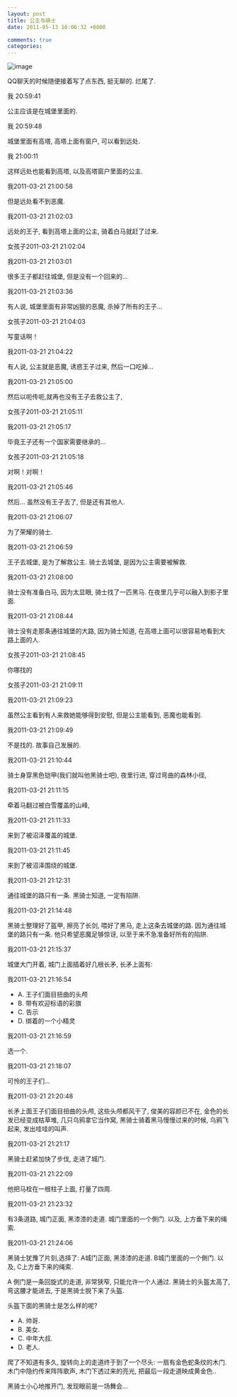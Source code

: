 ```yaml
---
layout: post
title: 公主与骑士
date: 2011-05-13 16:06:32 +0800

comments: true
categories: 
---
```


![image](http://rlv.zcache.com/the_knight_and_the_princess_poster-p228765749652786836q4dx_400.jpg)

QQ聊天的时候随便接着写了点东西, 挺无聊的. 烂尾了.

我 20:59:41

公主应该是在城堡里面的.

我 20:59:48

城堡里面有高塔, 高塔上面有窗户, 可以看到远处.

我 21:00:11

这样远处也能看到高塔, 以及高塔窗户里面的公主.

我2011-03-21 21:00:58

但是远处看不到恶魔.

我2011-03-21 21:02:03

远处的王子, 看到高塔上面的公主, 骑着白马就赶了过来.

女孩子2011-03-21 21:02:04

我2011-03-21 21:03:01

很多王子都赶往城堡, 但是没有一个回来的...

我2011-03-21 21:03:36

有人说, 城堡里面有非常凶狠的恶魔, 杀掉了所有的王子...

女孩子2011-03-21 21:04:03

写童话啊！

我2011-03-21 21:04:22

有人说, 公主就是恶魔, 诱惑王子过来, 然后一口吃掉...

我2011-03-21 21:05:00

然后以呃传呃,就再也没有王子去救公主了,

女孩子2011-03-21 21:05:11

我2011-03-21 21:05:17

毕竟王子还有一个国家需要继承的...

女孩子2011-03-21 21:05:18

对啊！对啊！

我2011-03-21 21:05:46

然后... 虽然没有王子去了, 但是还有其他人.

我2011-03-21 21:06:07

为了荣耀的骑士.

我2011-03-21 21:06:59

王子去城堡, 是为了解救公主. 骑士去城堡, 是因为公主需要被解救.

我2011-03-21 21:08:00

骑士没有准备白马, 因为太显眼, 骑士找了一匹黑马.
在夜里几乎可以融入到影子里面.

我2011-03-21 21:08:44

骑士没有走那条通往城堡的大路, 因为骑士知道,
在高塔上面可以很容易地看到大路上面的人.

女孩子2011-03-21 21:08:45

你哪找的

女孩子2011-03-21 21:09:11

我2011-03-21 21:09:23

虽然公主看到有人来救她能够得到安慰, 但是公主能看到, 恶魔也能看到.

我2011-03-21 21:09:49

不是找的. 故事自己发展的.

我2011-03-21 21:10:44

骑士身穿黑色铠甲(我们就叫他黑骑士吧), 夜里行进, 穿过弯曲的森林小径,

我2011-03-21 21:11:15

牵着马翻过被白雪覆盖的山峰,

我2011-03-21 21:11:33

来到了被沼泽覆盖的城堡.

我2011-03-21 21:11:45

来到了被沼泽围绕的城堡.

我2011-03-21 21:12:31

通往城堡的路只有一条. 黑骑士知道, 一定有陷阱.

我2011-03-21 21:14:48

黑骑士整理好了盔甲, 擦亮了长剑, 喂好了黑马, 走上这条去城堡的路.
因为通往城堡的路只有一条. 他只希望恶魔足够惊讶,
以至于来不急准备好所有的陷阱.

我2011-03-21 21:15:37

城堡大门开着, 城门上面插着好几根长矛, 长矛上面有:

我2011-03-21 21:16:54

-   A. 王子们面目扭曲的头颅
-   B. 带有欢迎标语的彩旗
-   C. 告示
-   D.  绑着的一个小精灵

我2011-03-21 21:16:59

选一个.

我2011-03-21 21:18:07

可怜的王子们...

我2011-03-21 21:20:48

长矛上面王子们面目扭曲的头颅, 这些头颅都风干了, 俊美的容颜已不在,
金色的长发已经变成枯草堆, 几只乌鸦拿它当作窝,
黑骑士骑着黑马慢慢过来的时候, 乌鸦飞起来, 发出哇哇的叫声.

我2011-03-21 21:21:17

黑骑士赶紧加快了步伐, 走进了城门.

我2011-03-21 21:22:09

他把马栓在一根柱子上面, 打量了四周.

我2011-03-21 21:23:32

有3条道路, 城门正面, 黑漆漆的走道. 城门里面的一个側门. 以及,
上方垂下来的绳索.

我2011-03-21 21:24:06

黑骑士犹豫了片刻,选择了: A城门正面, 黑漆漆的走道. B城门里面的一个側门.
以及, C上方垂下来的绳索.

A 側门是一条回旋式的走道, 非常狭窄, 只能允许一个人通过.
黑骑士的头盔太高了, 弯这腰才能进去, 于是黑骑士脱下来了头盔.

头盔下面的黑骑士是怎么样的呢?

-   A. 帅哥.
-   B. 美女.
-   C. 中年大叔.
-   D.  老人.

爬了不知道有多久, 旋转向上的走道终于到了一个尽头:
一扇有金色蛇条纹的木门. 木门中隐约传来阵阵歌声, 木门下透过来的亮光,
把最后一段走道映成黄金色..

黑骑士小心地推开门, 发现眼前是一场舞会...